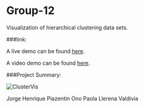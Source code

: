 # Group-12

Visualization of hierarchical clustering data sets.

###link:

A live demo can be found [here](http://nyu-cs6313-fall2015.github.io/Group-12/).

A video demo can be found [here](https://vimeo.com/149582643).

###Project Summary:

![ClusterVis](tree/master/images/demoGithub.png?raw=true)


Jorge Henrique Piazentin Ono
Paola Llerena Valdivia
